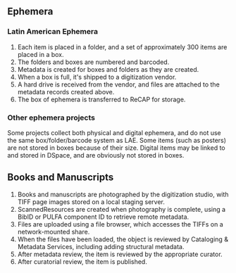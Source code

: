 ## Ephemera
### Latin American Ephemera
1. Each item is placed in a folder, and a set of approximately 300 items are placed in a box.
2. The folders and boxes are numbered and barcoded.
3. Metadata is created for boxes and folders as they are created.
4. When a box is full, it's shipped to a digitization vendor.
5. A hard drive is received from the vendor, and files are attached to the metadata records created above.
6. The box of ephemera is transferred to ReCAP for storage.

### Other ephemera projects
Some projects collect both physical and digital ephemera, and do not use the same box/folder/barcode system as LAE.  Some items (such as posters) are not stored in boxes because of their size.  Digital items may be linked to and stored in DSpace, and are obviously not stored in boxes.

## Books and Manuscripts
1. Books and manuscripts are photographed by the digitization studio, with TIFF page images stored on a local staging server.
2. ScannedResources are created when photography is complete, using a BibID or PULFA component ID to retrieve remote metadata.
3. Files are uploaded using a file browser, which accesses the TIFFs on a network-mounted share.
4. When the files have been loaded, the object is reviewed by Cataloging & Metadata Services, including adding structural metadata.
5. After metadata review, the item is reviewed by the appropriate curator.
6. After curatorial review, the item is published.
